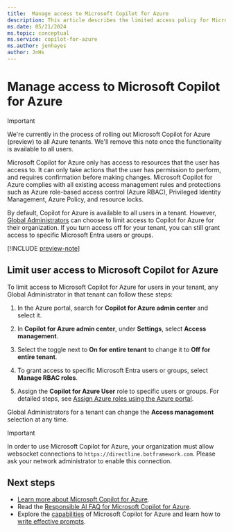 ```yaml
---
title:  Manage access to Microsoft Copilot for Azure
description: This article describes the limited access policy for Microsoft Copilot for Azure.
ms.date: 05/21/2024
ms.topic: conceptual
ms.service: copilot-for-azure
ms.author: jenhayes
author: JnHs
---
```


# Manage access to Microsoft Copilot for Azure

> [!IMPORTANT]
> We're currently in the process of rolling out Microsoft Copilot for Azure (preview) to all Azure tenants. We'll remove this note once the functionality is available to all users.

Microsoft Copilot for Azure only has access to resources that the user has access to. It can only take actions that the user has permission to perform, and requires confirmation before making changes. Microsoft Copilot for Azure complies with all existing access management rules and protections such as Azure role-based access control (Azure RBAC), Privileged Identity Management, Azure Policy, and resource locks.

By default, Copilot for Azure is available to all users in a tenant. However, [Global Administrators](/entra/identity/role-based-access-control/permissions-reference#global-administrator) can choose to limit access to Copilot for Azure for their organization. If you turn access off for your tenant, you can still grant access to specific Microsoft Entra users or groups.

[!INCLUDE [preview-note](includes/preview-note.md)]

## Limit user access to Microsoft Copilot for Azure

To limit access to Microsoft Copilot for Azure for users in your tenant, any Global Administrator in that tenant can follow these steps:

1. In the Azure portal, search for **Copilot for Azure admin center** and select it.

1. In **Copilot for Azure admin center**, under **Settings**, select **Access management**.

1. Select the toggle next to **On for entire tenant** to change it to **Off for entire tenant**.

1. To grant access to specific Microsoft Entra users or groups, select **Manage RBAC roles**.

1. Assign the **Copilot for Azure User** role to specific users or groups. For detailed steps, see [Assign Azure roles using the Azure portal](/azure/role-based-access-control/role-assignments-portal).

Global Administrators for a tenant can change the **Access management** selection at any time.

> [!IMPORTANT]
> In order to use Microsoft Copilot for Azure, your organization must allow websocket connections to `https://directline.botframework.com`. Please ask your network administrator to enable this connection.

## Next steps

- [Learn more about Microsoft Copilot for Azure](overview.md).
- Read the [Responsible AI FAQ for Microsoft Copilot for Azure](responsible-ai-faq.md).
- Explore the [capabilities](capabilities.md) of Microsoft Copilot for Azure and learn how to [write effective prompts](write-effective-prompts.md).
